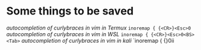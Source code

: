 # Some things to be saved
*autocompletion of curlybraces in vim in Termux*
`inoremap { {<CR>}<Esc>0`
*autocompletion of curlybraces in vim in WSL*
`inoremap { {<CR>}<Esc>0<BS><Tab>`
*autocompletion of curlybraces in vim in kali*
`inoremap { {<CR>}<C-o>0<Tab><C-o>i<CR><ESC><BS><Tab>i
